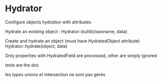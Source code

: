 # Hydrator

Configure objects hydration with attributes

Hydrate an existing object : 
Hydrator::build(classname, data)

Create and hydrate an object (must have HydratedObject attribute)
Hydrator::hydrate(object, data)

Only properties with HydratedField are processed, other are simply ignored

tests are the doc

les types unions et intersection ne sont pas gérés
